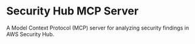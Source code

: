 # Security Hub MCP Server

A Model Context Protocol (MCP) server for analyzing security findings in AWS Security Hub.

